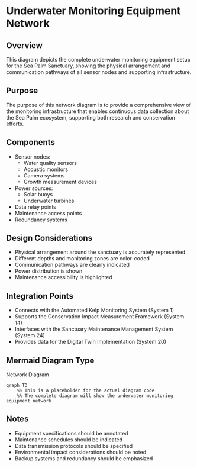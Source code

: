# Underwater Monitoring Equipment Network

## Overview
This diagram depicts the complete underwater monitoring equipment setup for the Sea Palm Sanctuary, showing the physical arrangement and communication pathways of all sensor nodes and supporting infrastructure.

## Purpose
The purpose of this network diagram is to provide a comprehensive view of the monitoring infrastructure that enables continuous data collection about the Sea Palm ecosystem, supporting both research and conservation efforts.

## Components
- Sensor nodes:
  - Water quality sensors
  - Acoustic monitors
  - Camera systems
  - Growth measurement devices
- Power sources:
  - Solar buoys
  - Underwater turbines
- Data relay points
- Maintenance access points
- Redundancy systems

## Design Considerations
- Physical arrangement around the sanctuary is accurately represented
- Different depths and monitoring zones are color-coded
- Communication pathways are clearly indicated
- Power distribution is shown
- Maintenance accessibility is highlighted

## Integration Points
- Connects with the Automated Kelp Monitoring System (System 1)
- Supports the Conservation Impact Measurement Framework (System 14)
- Interfaces with the Sanctuary Maintenance Management System (System 24)
- Provides data for the Digital Twin Implementation (System 20)

## Mermaid Diagram Type
Network Diagram

```mermaid
graph TD
    %% This is a placeholder for the actual diagram code
    %% The complete diagram will show the underwater monitoring equipment network
```

## Notes
- Equipment specifications should be annotated
- Maintenance schedules should be indicated
- Data transmission protocols should be specified
- Environmental impact considerations should be noted
- Backup systems and redundancy should be emphasized
